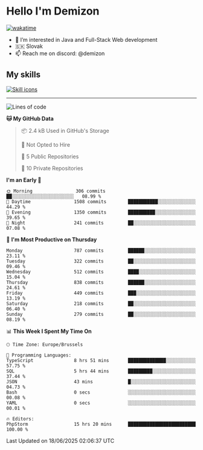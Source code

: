 # Hello I'm Demizon
[![wakatime](https://wakatime.com/badge/user/6ad1949f-d6d7-44f9-9eee-c35e54cc499b.svg)](https://wakatime.com/@6ad1949f-d6d7-44f9-9eee-c35e54cc499b)
- 👀 I’m interested in Java and Full-Stack Web development
- 🇸🇰 Slovak
- 📫 Reach me on discord: @demizon

## My skills
[![Skill icons](https://skillicons.dev/icons?i=java,js,ts,html,css,react,nextjs,tailwind,supabase,py,git,docker,linux,mysql,postgres,mongo&theme=dark)](https://github.com/Demizon3433)

---

<!--START_SECTION:waka-->
![Lines of code](https://img.shields.io/badge/From%20Hello%20World%20I%27ve%20Written-1.1%20million%20lines%20of%20code-blue)

**🐱 My GitHub Data** 

> 📦 2.4 kB Used in GitHub's Storage 
 > 
> 🚫 Not Opted to Hire
 > 
> 📜 5 Public Repositories 
 > 
> 🔑 10 Private Repositories 
 > 
**I'm an Early 🐤** 

```text
🌞 Morning                306 commits         ██░░░░░░░░░░░░░░░░░░░░░░░   08.99 % 
🌆 Daytime                1508 commits        ███████████░░░░░░░░░░░░░░   44.29 % 
🌃 Evening                1350 commits        ██████████░░░░░░░░░░░░░░░   39.65 % 
🌙 Night                  241 commits         ██░░░░░░░░░░░░░░░░░░░░░░░   07.08 % 
```
📅 **I'm Most Productive on Thursday** 

```text
Monday                   787 commits         ██████░░░░░░░░░░░░░░░░░░░   23.11 % 
Tuesday                  322 commits         ██░░░░░░░░░░░░░░░░░░░░░░░   09.46 % 
Wednesday                512 commits         ████░░░░░░░░░░░░░░░░░░░░░   15.04 % 
Thursday                 838 commits         ██████░░░░░░░░░░░░░░░░░░░   24.61 % 
Friday                   449 commits         ███░░░░░░░░░░░░░░░░░░░░░░   13.19 % 
Saturday                 218 commits         ██░░░░░░░░░░░░░░░░░░░░░░░   06.40 % 
Sunday                   279 commits         ██░░░░░░░░░░░░░░░░░░░░░░░   08.19 % 
```


📊 **This Week I Spent My Time On** 

```text
🕑︎ Time Zone: Europe/Brussels

💬 Programming Languages: 
TypeScript               8 hrs 51 mins       ██████████████░░░░░░░░░░░   57.75 % 
SQL                      5 hrs 44 mins       █████████░░░░░░░░░░░░░░░░   37.44 % 
JSON                     43 mins             █░░░░░░░░░░░░░░░░░░░░░░░░   04.73 % 
Bash                     0 secs              ░░░░░░░░░░░░░░░░░░░░░░░░░   00.08 % 
YAML                     0 secs              ░░░░░░░░░░░░░░░░░░░░░░░░░   00.01 % 

🔥 Editors: 
PhpStorm                 15 hrs 20 mins      █████████████████████████   100.00 % 
```


 Last Updated on 18/06/2025 02:06:37 UTC
<!--END_SECTION:waka-->
